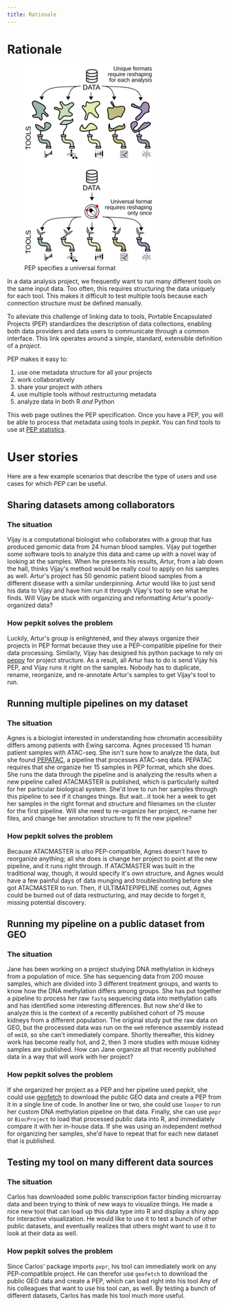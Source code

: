 ```yaml
---
title: Rationale
---
```


# Rationale

<figure>
<img src="../img/data-munging.svg" width="300">
<figcaption>PEP specifies a universal format</figcaption>
</figure>


In a data analysis project, we frequently want to run many different tools on the same input data. Too often, this requires structuring the data uniquely for each tool. This makes it difficult to test multiple tools because each connection structure must be defined manually.

To alleviate this challenge of linking data to tools, Portable Encapsulated Projects (PEP) standardizes the description of data collections, enabling both data providers and data users to communicate through a common interface. This link operates around a simple, standard, extensible definition of a <i>project</i>.

PEP makes it easy to:

1. use one metadata structure for all your projects
2. work collaboratively
3. share your project with others
4. use multiple tools without restructuring metadata
5. analyze data in both R *and* Python


This web page outlines the PEP specification. Once you have a PEP, you will be able to process that metadata using tools in *pepkit*. You can find tools to use at [PEP statistics](../statistics.md).

# User stories

Here are a few example scenarios that describe the type of users and use cases for which *PEP* can be useful. 

## Sharing datasets among collaborators

### The situation
Vijay is a computational biologist who collaborates with a group that has produced genomic data from 24 human blood samples. Vijay put together some software tools to analyze this data and came up with a novel way of looking at the samples. When he presents his results, Artur, from a lab down the hall, thinks Vijay's method would be really cool to apply on *his* samples as well. Artur's project has 50 genomic patient blood samples from a different disease with a similar underpinning. Artur would like to just send his data to Vijay and have him run it through Vijay's tool to see what he finds. Will Vijay be stuck with organizing and reformatting Artur's poorly-organized data?

### How pepkit solves the problem

Luckily, Artur's group is enlightened, and they always organize their projects in PEP format because they use a PEP-compatible pipeline for their data processing. Similarly, Vijay has designed his python package to rely on [peppy](http://code.databio.org/peppy) for project structure. As a result, all Artur has to do is send Vijay his PEP, and Vijay runs it right on the samples. Nobody has to duplicate, rename, reorganize, and re-annotate Artur's samples to get Vijay's tool to run.

## Running multiple pipelines on my dataset
### The situation
Agnes is a biologist interested in understanding how chromatin accessibility differs among patients with Ewing sarcoma. Agnes processed 15 human patient samples with ATAC-seq. She isn't sure how to analyze the data, but she found [PEPATAC](http://code.databio.org/PEPATAC), a pipeline that processes ATAC-seq data. PEPATAC requires that she organize her 15 samples in PEP format, which she does. She runs the data through the pipeline and is analyzing the results when a new pipeline called ATACMASTER is published, which is particularly suited for her particular biological system. She'd love to run her samples through this pipeline to see if it changes things. But wait...it took her a week to get her samples in the right format and structure and filenames on the cluster for the first pipeline. Will she need to re-organize her project, re-name her files, and change her annotation structure to fit the new pipeline?

### How pepkit solves the problem

Because ATACMASTER is *also* PEP-compatible, Agnes doesn't have to reorganize anything; all she does is change her project to point at the new pipeline, and it runs right through. If ATACMASTER was built in the traditional way, though, it would specify it's *own* structure, and Agnes would have a few painful days of data munging and troubleshooting before she got ATACMASTER to run. Then, if ULTIMATEPIPELINE comes out, Agnes could be burned out of data restructuring, and may decide to forget it, missing potential discovery.



## Running my pipeline on a public dataset from GEO

### The situation

Jane has been working on a project studying DNA methylation in kidneys from a population of mice. She has sequencing data from 200 mouse samples, which are divided into 3 different treatment groups, and wants to know how the DNA methylation differs among groups. She has put together a pipeline to process her raw `fastq` sequencing data into methylation calls and has identified some interesting differences. But now she'd like to analyze this is the context of a recently published cohort of 75 mouse kidneys from a different population. The original study put the raw data on GEO, but the processed data was run on the `mm9` reference assembly instead of `mm10`, so she can't immediately compare. Shortly thereafter, this kidney work has become really hot, and 2, then 3 more studies with mouse kidney samples are published. How can Jane organize all that recently published data in a way that will work with her project?

### How pepkit solves the problem

If she organized her project as a PEP and her pipeline used pepkit, she could use [geofetch](http://code.databio.org/geofetch) to download the public GEO data and create a PEP from it in a single line of code. In another line or two, she could use `looper` to run her custom DNA methylation pipeline on that data. Finally, she can use `pepr` or `BiocProject` to load that processed public data into R, and immediately compare it with her in-house data. If she was using an independent method for organizing her samples, she'd have to repeat that for each new dataset that is published.


## Testing my tool on many different data sources

### The situation

Carlos has downloaded some public transcription factor binding microarray data and been trying to think of new ways to visualize things. He made a nice new tool that can load up this data type into R and display a shiny app for interactive visualization. He would like to use it to test a bunch of other public datasets, and eventually realizes that others might want to use it to look at their data as well. 

### How pepkit solves the problem

Since Carlos' package imports `pepr`, his tool can immediately work on any PEP-compatible project. He can therefor use `geofetch` to download the public GEO data and create a PEP, which can load right into his tool Any of his colleagues that want to use his tool can, as well. By testing a bunch of different datasets, Carlos has made his tool much more useful.
